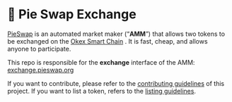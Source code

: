 # 🥧 Pie Swap Exchange


[PieSwap](https://pieswap.finance/) is an automated market maker (“**AMM**”) that allows two tokens to be exchanged on the [Okex Smart Chain](https://www.okex.com/okexchain) . It is fast, cheap, and allows anyone to participate.

This repo is responsible for the **exchange** interface of the AMM: [exchange.pieswap.org](https://exchange.pieswap.org/)

If you want to contribute, please refer to the [contributing guidelines](./CONTRIBUTING.md) of this project.
If you want to list a token, refers to the [listing guidelines](./listing.md).
